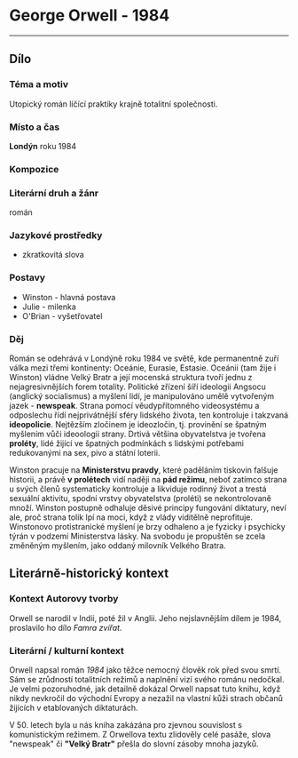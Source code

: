 # George Orwell - 1984

----------

## Dílo

### Téma a motiv
Utopický román líčící praktiky krajně totalitní společnosti.

### Místo a čas
**Londýn** roku 1984

### Kompozice


### Literární druh a žánr
román

### Jazykové prostředky
- zkratkovitá slova

### Postavy
- Winston - hlavná postava
- Julie - milenka
- O'Brian - vyšetřovatel

### Děj
Román se odehrává v Londýně roku 1984 ve světě, kde permanentně zuří válka mezi třemi kontinenty: Oceánie, Eurasie, Estasie. Oceánii (tam žije i Winston) vládne Velký Bratr a její mocenská struktura tvoří jednu z nejagresivnějších forem totality. Politické zřízení šíří ideologii Angsocu (anglický socialismus) a myšlení lidí, je manipulováno umělě vytvořeným jazek - **newspeak**. Strana pomocí věudypřítomného videosystému a odposlechu řídí nejprivátnější sféry lidského života, ten kontroluje i takzvaná **ideopolicie**. Nejtězším zločinem je ideozločin, tj. provinění se špatným myšlením vůči ideoologii strany. Drtivá většina obyvatelstva je tvořena **proléty**, lidé žijící ve špatných podmínkách s lidskými potřebami redukovanými na sex, pivo a státní loterii.

Winston pracuje na **Ministerstvu pravdy**, které paděláním tiskovin falšuje historii, a právě **v prolétech** vidí naději na **pád režimu**, neboť zatímco strana u svých členů systematicky kontroluje a likviduje rodinný život a trestá sexuální aktivitu, spodní vrstvy obyvatelstva (proléti) se nekontrolovaně množí. Winston postupně odhaluje děsivé principy fungování diktatury, neví ale, proč strana tolik lpí na moci, když z vlády viditělně neprofituje. Winstonovo protistranické myšlení je brzy odhaleno a je fyzicky i psychicky týrán v podzemí Ministerstva lásky. Na svobodu je propuštěn se zcela změněným myšlením, jako oddaný milovník Velkého Bratra.

## Literárně-historický kontext

### Kontext Autorovy tvorby
Orwell se narodil v Indii, poté žil v Anglii.
Jeho nejslavnějším dílem je 1984, proslavilo ho dílo *Famra zvířat*.

### Literární / kulturní kontext
Orwell napsal román *1984* jako těžce nemocný člověk rok před svou smrtí. Sám se zrůdností totalitních režimů a naplnění vizí svého románu nedočkal. Je velmi pozoruhodné, jak detailně dokázal Orwell napsat tuto knihu, když nikdy nevkročil do východní Evropy a nezažil na vlastní kůži strach občanů žijících v etablovaných diktaturách.

V 50. letech byla u nás kniha zakázána pro zjevnou souvislost s komunistickým režimem. Z Orwellova textu zlidověly celé pasáže, slova "newspeak" či **"Velký Bratr"** přešla do slovní zásoby mnoha jazyků.
